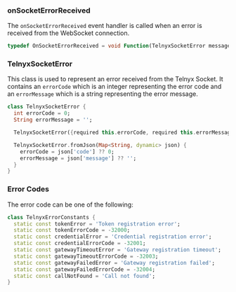 ### onSocketErrorReceived

The `onSocketErrorReceived` event handler is called when an error is received from the WebSocket connection.

```dart
typedef OnSocketErrorReceived = void Function(TelnyxSocketError message);
```

### TelnyxSocketError

This class is used to represent an error received from the Telnyx Socket. It contains an `errorCode`
which is an integer representing the error code and an `errorMessage` which is a string representing
the error message.

```dart
class TelnyxSocketError {
  int errorCode = 0;
  String errorMessage = '';

  TelnyxSocketError({required this.errorCode, required this.errorMessage});

  TelnyxSocketError.fromJson(Map<String, dynamic> json) {
    errorCode = json['code'] ?? 0;
    errorMessage = json['message'] ?? '';
  }
}
```

### Error Codes

The error code can be one of the following:

```dart
class TelnyxErrorConstants {
  static const tokenError = 'Token registration error';
  static const tokenErrorCode = -32000;
  static const credentialError = 'Credential registration error';
  static const credentialErrorCode = -32001;
  static const gatewayTimeoutError = 'Gateway registration timeout';
  static const gatewayTimeoutErrorCode = -32003;
  static const gatewayFailedError = 'Gateway registration failed';
  static const gatewayFailedErrorCode = -32004;
  static const callNotFound = 'Call not found';
}
```